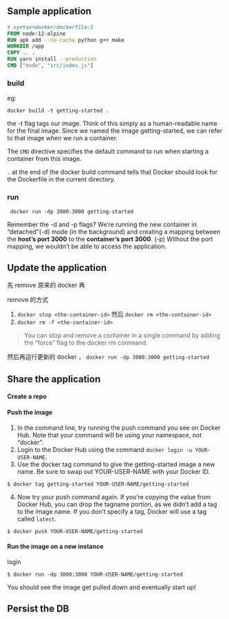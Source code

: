 ## Sample application

```dockerfile
# syntax=docker/dockerfile:1
FROM node:12-alpine
RUN apk add --no-cache python g++ make
WORKDIR /app
COPY .. .
RUN yarn install --production
CMD ["node", "src/index.js"]
```
### build
eg:
```shell
docker build -t getting-started .
```
the -t flag tags our image. Think of this simply as a human-readable name for the final image. 
Since we named the image getting-started, we can refer to that image when we run a container.

The `CMD` directive specifies the default command to run when starting a container from this image.

`.` at the end of the docker build command tells that Docker should look for the Dockerfile in the current directory.
### run
```shell
 docker run -dp 3000:3000 getting-started
```
Remember the -d and -p flags? 
We’re running the new container in “detached”(-d) mode (in the background) and creating a mapping between 
the **host’s port 3000** to the **container’s port 3000**. (-p)
Without the port mapping, we wouldn’t be able to access the application.

## Update the application
先 remove 原来的 docker 再 

remove 的方式
1. `docker stop <the-container-id>` 然后 `docker rm <the-container-id>`
2. `docker rm -f <the-container-id>`

> You can stop and remove a container in a single command by adding the “force” flag to the docker rm command.

然后再运行更新的 docker ， `docker run -dp 3000:3000 getting-started`

## Share the application
#### Create a repo

#### Push the image
1. In the command line, try running the push command you see on Docker Hub. Note that your command will be using your namespace, not “docker”.
2. Login to the Docker Hub using the command `docker login -u YOUR-USER-NAME`.
3. Use the docker tag command to give the getting-started image a new name. Be sure to swap out YOUR-USER-NAME with your Docker ID.
```shell
$ docker tag getting-started YOUR-USER-NAME/getting-started
```
4. Now try your push command again. If you’re copying the value from Docker Hub, you can drop the tagname portion, 
   as we didn’t add a tag to the image name. If you don’t specify a tag, Docker will use a tag called `latest`.
```shell
$ docker push YOUR-USER-NAME/getting-started
```

#### Run the image on a new instance
login

```shell
$ docker run -dp 3000:3000 YOUR-USER-NAME/getting-started
```
You should see the image get pulled down and eventually start up!

## Persist the DB


